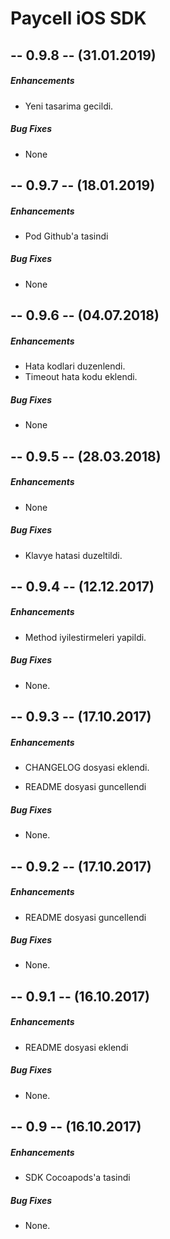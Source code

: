Paycell iOS SDK
===============
## -- 0.9.8 -- (31.01.2019)

##### Enhancements

* Yeni tasarima gecildi.

##### Bug Fixes

* None
## -- 0.9.7 -- (18.01.2019)

##### Enhancements

* Pod Github'a tasindi

##### Bug Fixes

* None

## -- 0.9.6 -- (04.07.2018)

##### Enhancements

* Hata kodlari duzenlendi.
* Timeout hata kodu eklendi.

##### Bug Fixes

* None

## -- 0.9.5 -- (28.03.2018)

##### Enhancements

* None

##### Bug Fixes

* Klavye hatasi duzeltildi.

## -- 0.9.4 -- (12.12.2017)

##### Enhancements

* Method iyilestirmeleri yapildi.

##### Bug Fixes

* None.

## -- 0.9.3 -- (17.10.2017)

##### Enhancements

* CHANGELOG dosyasi eklendi.
  
* README dosyasi guncellendi  

##### Bug Fixes

* None.  

## -- 0.9.2 -- (17.10.2017)

##### Enhancements

* README dosyasi guncellendi  

##### Bug Fixes

* None.  

## -- 0.9.1 -- (16.10.2017)

##### Enhancements

* README dosyasi eklendi 

##### Bug Fixes

* None.  

## -- 0.9 -- (16.10.2017)

##### Enhancements

* SDK Cocoapods'a tasindi

##### Bug Fixes

* None.  
